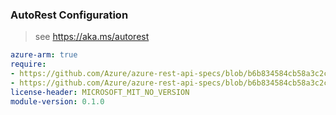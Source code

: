 ### AutoRest Configuration

> see https://aka.ms/autorest

``` yaml
azure-arm: true
require:
- https://github.com/Azure/azure-rest-api-specs/blob/b6b834584cb58a3c2cbe887570fa0942b397dfc7/specification/azurearcdata/resource-manager/readme.md
- https://github.com/Azure/azure-rest-api-specs/blob/b6b834584cb58a3c2cbe887570fa0942b397dfc7/specification/azurearcdata/resource-manager/readme.go.md
license-header: MICROSOFT_MIT_NO_VERSION
module-version: 0.1.0

```